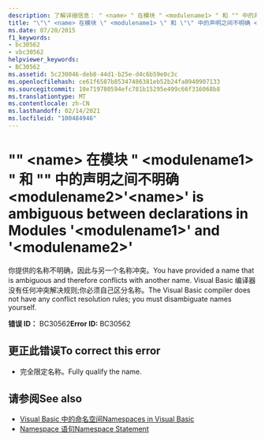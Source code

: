 ```yaml
---
description: 了解详细信息： " <name> " 在模块 " <modulename1> " 和 "" 中的声明之间不明确 <modulename2>
title: "\"\" <name> 在模块 \" <modulename1> \" 和 \"\" 中的声明之间不明确 <modulename2>"
ms.date: 07/20/2015
f1_keywords:
- bc30562
- vbc30562
helpviewer_keywords:
- BC30562
ms.assetid: 5c230046-deb8-44d1-b25e-d4c6b59e0c3c
ms.openlocfilehash: ce61f6587b85347486381eb52b24fa8940907133
ms.sourcegitcommit: 10e719780594efc781b15295e499c66f316068b8
ms.translationtype: MT
ms.contentlocale: zh-CN
ms.lasthandoff: 02/14/2021
ms.locfileid: "100484946"
---
```

# <a name="name-is-ambiguous-between-declarations-in-modules-modulename1-and-modulename2"></a><span data-ttu-id="330a3-103">"" \<name> 在模块 " \<modulename1> " 和 "" 中的声明之间不明确 \<modulename2></span><span class="sxs-lookup"><span data-stu-id="330a3-103">'\<name>' is ambiguous between declarations in Modules '\<modulename1>' and '\<modulename2>'</span></span>

<span data-ttu-id="330a3-104">你提供的名称不明确，因此与另一个名称冲突。</span><span class="sxs-lookup"><span data-stu-id="330a3-104">You have provided a name that is ambiguous and therefore conflicts with another name.</span></span> <span data-ttu-id="330a3-105">Visual Basic 编译器没有任何冲突解决规则;你必须自己区分名称。</span><span class="sxs-lookup"><span data-stu-id="330a3-105">The Visual Basic compiler does not have any conflict resolution rules; you must disambiguate names yourself.</span></span>  
  
 <span data-ttu-id="330a3-106">**错误 ID：** BC30562</span><span class="sxs-lookup"><span data-stu-id="330a3-106">**Error ID:** BC30562</span></span>  
  
## <a name="to-correct-this-error"></a><span data-ttu-id="330a3-107">更正此错误</span><span class="sxs-lookup"><span data-stu-id="330a3-107">To correct this error</span></span>  
  
- <span data-ttu-id="330a3-108">完全限定名称。</span><span class="sxs-lookup"><span data-stu-id="330a3-108">Fully qualify the name.</span></span>  
  
## <a name="see-also"></a><span data-ttu-id="330a3-109">请参阅</span><span class="sxs-lookup"><span data-stu-id="330a3-109">See also</span></span>

- [<span data-ttu-id="330a3-110">Visual Basic 中的命名空间</span><span class="sxs-lookup"><span data-stu-id="330a3-110">Namespaces in Visual Basic</span></span>](../programming-guide/program-structure/namespaces.md)
- [<span data-ttu-id="330a3-111">Namespace 语句</span><span class="sxs-lookup"><span data-stu-id="330a3-111">Namespace Statement</span></span>](../language-reference/statements/namespace-statement.md)
